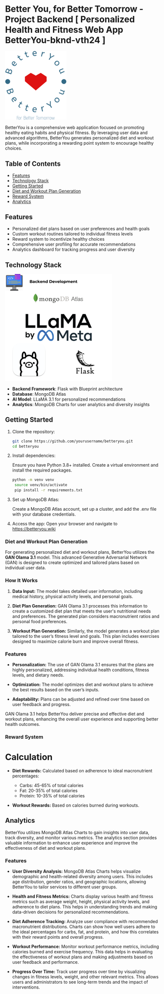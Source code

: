 # Better You, for Better Tomorrow - Project Backend [ Personalized Health and Fitness Web App BetterYou-bknd-vth24 ]

<img src="https://github.com/grpnpraveen/BetterYou-bknd-vth24/blob/main/logo.png" alt="BetterYou Logo" width="200"/>


BetterYou is a comprehensive web application focused on promoting healthy eating habits and physical fitness. By leveraging user data and advanced algorithms, BetterYou generates personalized diet and workout plans, while incorporating a rewarding point system to encourage healthy choices.

## Table of Contents

- [Features](#features)
- [Technology Stack](#technology-stack)
- [Getting Started](#getting-started)
- [Diet and Workout Plan Generation](#diet-and-workout-plan-generation)
- [Reward System](#reward-system)
- [Analytics](#analytics)


## Features

- Personalized diet plans based on user preferences and health goals
- Custom workout routines tailored to individual fitness levels
- Reward system to incentivize healthy choices
- Comprehensive user profiling for accurate recommendations
- Analytics dashboard for tracking progress and user diversity

## Technology Stack

<img src="https://github.com/grpnpraveen/BetterYou-bknd-vth24/blob/main/2.png" alt="BetterYou Tech stack" width="350"/>

- **Backend Framework**: Flask with Blueprint architecture
- **Database**: MongoDB Atlas
- **AI Model**: LLaMA 3.1 for personalized recommendations
- **Analytics**: MongoDB Charts for user analytics and diversity insights

## Getting Started

1. Clone the repository:
   ```bash
   git clone https://github.com/yourusername/betteryou.git
   cd betteryou
   ```

2. Install dependencies:

    Ensure you have Python 3.8+ installed. Create a virtual environment and install the required packages.
  
   ```bash
   python -m venv venv
    source venv/bin/activate
    pip install -r requirements.txt

   ```

3. Set up MongoDB Atlas:

    Create a MongoDB Atlas account, set up a cluster, and add the .env file with your database credentials.

4. Access the app:
    Open your browser and navigate to https://betteryou.wiki

   
### Diet and Workout Plan Generation

For generating personalized diet and workout plans, BetterYou utilizes the **GAN Olama 3.1** model. This advanced Generative Adversarial Network (GAN) is designed to create optimized and tailored plans based on individual user data.

### How It Works

1. **Data Input:** The model takes detailed user information, including medical history, physical activity levels, and personal goals.

2. **Diet Plan Generation:** GAN Olama 3.1 processes this information to create a customized diet plan that meets the user's nutritional needs and preferences. The generated plan considers macronutrient ratios and personal food preferences.

3. **Workout Plan Generation:** Similarly, the model generates a workout plan tailored to the user’s fitness level and goals. This plan includes exercises designed to maximize calorie burn and improve overall fitness.

### Features

- **Personalization:** The use of GAN Olama 3.1 ensures that the plans are highly personalized, addressing individual health conditions, fitness levels, and dietary needs.

- **Optimization:** The model optimizes diet and workout plans to achieve the best results based on the user’s inputs.

- **Adaptability:** Plans can be adjusted and refined over time based on user feedback and progress.

GAN Olama 3.1 helps BetterYou deliver precise and effective diet and workout plans, enhancing the overall user experience and supporting better health outcomes.



### Reward System

  # Calculation

- **Diet Rewards:** Calculated based on adherence to ideal macronutrient percentages:
  - Carbs: 45-65% of total calories
  - Fat: 20-35% of total calories
  - Protein: 10-35% of total calories
  
- **Workout Rewards:** Based on calories burned during workouts.

## Analytics

BetterYou utilizes MongoDB Atlas Charts to gain insights into user data, track diversity, and monitor various metrics. The analytics section provides valuable information to enhance user experience and improve the effectiveness of diet and workout plans.

### Features

- **User Diversity Analysis:** MongoDB Atlas Charts helps visualize demographic and health-related diversity among users. This includes age distribution, gender ratios, and geographic locations, allowing BetterYou to tailor services to different user groups.

- **Health and Fitness Metrics:** Charts display various health and fitness metrics such as average weight, height, physical activity levels, and adherence to diet plans. This helps in understanding trends and making data-driven decisions for personalized recommendations.

- **Diet Adherence Tracking:** Analyze user compliance with recommended macronutrient distributions. Charts can show how well users adhere to the ideal percentages for carbs, fat, and protein, and how this correlates with their reward points and overall progress.

- **Workout Performance:** Monitor workout performance metrics, including calories burned and exercise frequency. This data helps in evaluating the effectiveness of workout plans and making adjustments based on user feedback and performance.

- **Progress Over Time:** Track user progress over time by visualizing changes in fitness levels, weight, and other relevant metrics. This allows users and administrators to see long-term trends and the impact of interventions.


   
